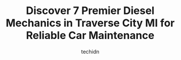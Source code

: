 ---
layout: ampstory
image: https://images.unsplash.com/photo-1528597469186-bddab681a37f?ixlib=rb-4.0.3&ixid=MnwxMjA3fDB8MHxwaG90by1wYWdlfHx8fGVufDB8fHx8&auto=format&fit=crop&w=640&h=853&q=80
author: techidn
featured: false
description: If youre in need of trustworthy and skilled Diesel Mechanic in Traverse City MI, USA, youll be pleased to discover the 7 best Diesel Mechanic in town. Their expertise and commitment to cus
title: Discover 7 Premier Diesel Mechanics in Traverse City MI for Reliable Car Maintenance
cover:
   title: Discover 7 Premier Diesel Mechanics in Traverse City MI for Reliable Car Maintenance
   subtitle: Rickpate
   background: https://images.unsplash.com/photo-1528597469186-bddab681a37f?ixlib=rb-4.0.3&ixid=MnwxMjA3fDB8MHxwaG90by1wYWdlfHx8fGVufDB8fHx8&auto=format&fit=crop&w=640&h=853&q=80

pages: 
 - layout: thirds
   top: <h1>#1 Marathon Automotive</h1>
   bottom: "<p>Beware of unnecessary repairs. My Ford Expedition was involved in a parking lot collision and my insurance company mostly worked with Gerber. They dont do alignments, th</p>"
   background: https://www.knot35.com/toplist/wp-content/uploads/2023/06/best-diesel-mechanic-1-in-traverse-city-mi-1685834354.jpeg
   backgroundblur: true
 - layout: thirds
   top: <h1>#2 Redmond Automotive</h1>
   bottom: "<p>440 W Fourteenth St, Traverse City, MI 49684, United States</p>"
   background: https://www.knot35.com/toplist/wp-content/uploads/2023/06/best-diesel-mechanic-2-in-traverse-city-mi-1685834354.jpeg
   cta:
      link: https://www.knot35.com/toplist/discover-7-premier-diesel-mechanics-in-traverse-city-mi-for-reliable-car-maintenance/
      text: Discover 7 Premier Diesel Mechanics in Traverse City MI for Reliable Car Maintenance
 - layout: thirds
   top: <h1>#3 Garfield Auto Service Center</h1>
   bottom: "<p>725 S Garfield Ave, Traverse City, MI 49686, United States</p>"
   background: https://www.knot35.com/toplist/wp-content/uploads/2023/06/best-diesel-mechanic-3-in-traverse-city-mi-1685834354.jpeg
   cta:
      link: https://www.knot35.com/toplist/discover-7-premier-diesel-mechanics-in-traverse-city-mi-for-reliable-car-maintenance/
      text: Discover 7 Premier Diesel Mechanics in Traverse City MI for Reliable Car Maintenance
 - layout: thirds
   top: <h1>#4 Traverse City Public Service Garage</h1>
   bottom: "<p>2450 Diamond Dr, Traverse City, MI 49684, United States</p>"
   background: https://images.unsplash.com/photo-1488554378835-f7acf46e6c98?ixlib=rb-4.0.3&ixid=MnwxMjA3fDB8MHxwaG90by1wYWdlfHx8fGVufDB8fHx8&auto=format&fit=crop&w=640&h=853&q=80
   cta:
      link: https://www.knot35.com/toplist/discover-7-premier-diesel-mechanics-in-traverse-city-mi-for-reliable-car-maintenance/
      text: Discover 7 Premier Diesel Mechanics in Traverse City MI for Reliable Car Maintenance
 - layout: thirds
   top: <h1>#5 Randys Olde Towne Services</h1>
   bottom: "<p>2604 W South Airport Rd, Traverse City, MI 49684, United States</p>"
   background: https://images.unsplash.com/photo-1510906594845-bc082582c8cc?ixlib=rb-4.0.3&ixid=MnwxMjA3fDB8MHxwaG90by1wYWdlfHx8fGVufDB8fHx8&auto=format&fit=crop&w=640&h=853&q=80
   cta:
      link: https://www.knot35.com/toplist/discover-7-premier-diesel-mechanics-in-traverse-city-mi-for-reliable-car-maintenance/
      text: Discover 7 Premier Diesel Mechanics in Traverse City MI for Reliable Car Maintenance
 - layout: thirds
   top: <h1>#6 Worldwide Import Automotive</h1>
   bottom: "<p>911 Lynch Dr, Traverse City, MI 49686, United States</p>"
   background: https://images.unsplash.com/photo-1561679660-d00ee1e0dc8e?ixlib=rb-4.0.3&ixid=MnwxMjA3fDB8MHxwaG90by1wYWdlfHx8fGVufDB8fHx8&auto=format&fit=crop&w=640&h=853&q=80
   cta:
      link: https://www.knot35.com/toplist/discover-7-premier-diesel-mechanics-in-traverse-city-mi-for-reliable-car-maintenance/
      text: Discover 7 Premier Diesel Mechanics in Traverse City MI for Reliable Car Maintenance
 - layout: thirds
   top: <h1>#7 K C Auto Repair</h1>
   bottom: "<p>2808 N Garfield Rd # 1, Traverse City, MI 49686, United States</p>"
   background: https://images.unsplash.com/photo-1613843873231-1447db182f97?ixlib=rb-4.0.3&ixid=MnwxMjA3fDB8MHxwaG90by1wYWdlfHx8fGVufDB8fHx8&auto=format&fit=crop&w=640&h=853&q=80
   cta:
      link: https://www.knot35.com/toplist/discover-7-premier-diesel-mechanics-in-traverse-city-mi-for-reliable-car-maintenance/
      text: Discover 7 Premier Diesel Mechanics in Traverse City MI for Reliable Car Maintenance
 - layout: thirds
   middle: Continue reading...
   background: https://images.unsplash.com/photo-1620421680010-0766ff230392?ixlib=rb-4.0.3&ixid=MnwxMjA3fDB8MHxwaG90by1wYWdlfHx8fGVufDB8fHx8&auto=format&fit=crop&w=640&h=853&q=80
   cta:
      link: https://www.knot35.com/toplist/discover-7-premier-diesel-mechanics-in-traverse-city-mi-for-reliable-car-maintenance/
      text: Discover 7 Premier Diesel Mechanics in Traverse City MI for Reliable Car Maintenance
      
---